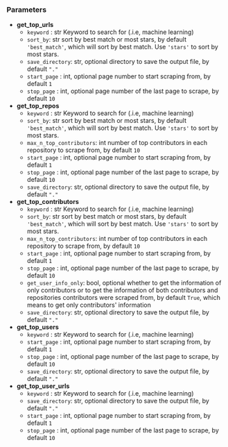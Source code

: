 ### Parameters

* **get_top_urls**
    * `keyword` : str
        Keyword to search for (.i.e, machine learning)
    * `sort_by`: str 
        sort by best match or most stars, by default `'best_match'`, which will sort by best match. 
        Use `'stars'` to sort by most stars.
    * `save_directory`: str, optional 
        directory to save the output file, by default `"."`
    * `start_page` : int, optional
        page number to start scraping from, by default `1`
    * `stop_page` : int, optional
        page number of the last page to scrape, by default `10`
* **get_top_repos**
    * `keyword` : str
        Keyword to search for (.i.e, machine learning)
    * `sort_by`: str 
        sort by best match or most stars, by default `'best_match'`, which will sort by best match. 
        Use `'stars'` to sort by most stars.
    * `max_n_top_contributors`: int
        number of top contributors in each repository to scrape from, by default `10`
    * `start_page` : int, optional
        page number to start scraping from, by default `1`
    * `stop_page` : int, optional
        page number of the last page to scrape, by default `10`
    * `save_directory`: str, optional 
        directory to save the output file, by default `"."`
* **get_top_contributors**
    * `keyword` : str
        Keyword to search for (.i.e, machine learning)
    * `sort_by`: str 
        sort by best match or most stars, by default `'best_match'`, which will sort by best match. 
        Use `'stars'` to sort by most stars.
    * `max_n_top_contributors`: int
        number of top contributors in each repository to scrape from, by default `10`
    * `start_page` : int, optional
        page number to start scraping from, by default `1`
    * `stop_page` : int, optional
        page number of the last page to scrape, by default `10`
    * `get_user_info_only`: bool, optional
        whether to get the information of only contributors or to get the information of both contributors 
        and repositories contributors were scraped from, by default `True`, which means to get only contributors' information
    * `save_directory`: str, optional 
        directory to save the output file, by default `"."`
* **get_top_users**
    * `keyword` : str
        Keyword to search for (.i.e, machine learning)
    * `start_page` : int, optional
        page number to start scraping from, by default `1`
    * `stop_page` : int, optional
        page number of the last page to scrape, by default `10`
    * `save_directory`: str, optional 
        directory to save the output file, by default `"."`
* **get_top_user_urls**
    * `keyword` : str
        Keyword to search for (.i.e, machine learning)
    * `save_directory`: str, optional 
        directory to save the output file, by default `"."`
    * `start_page` : int, optional
        page number to start scraping from, by default `1`
    * `stop_page` : int, optional
        page number of the last page to scrape, by default `10`